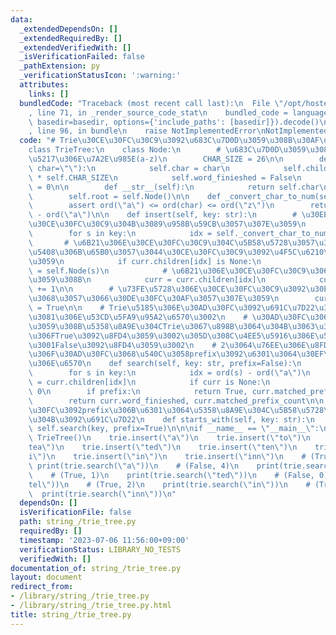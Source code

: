 ```yaml
---
data:
  _extendedDependsOn: []
  _extendedRequiredBy: []
  _extendedVerifiedWith: []
  _isVerificationFailed: false
  _pathExtension: py
  _verificationStatusIcon: ':warning:'
  attributes:
    links: []
  bundledCode: "Traceback (most recent call last):\n  File \"/opt/hostedtoolcache/PyPy/3.7.13/x64/site-packages/onlinejudge_verify/documentation/build.py\"\
    , line 71, in _render_source_code_stat\n    bundled_code = language.bundle(stat.path,\
    \ basedir=basedir, options={'include_paths': [basedir]}).decode()\n  File \"/opt/hostedtoolcache/PyPy/3.7.13/x64/site-packages/onlinejudge_verify/languages/python.py\"\
    , line 96, in bundle\n    raise NotImplementedError\nNotImplementedError\n"
  code: "# Trie\u30CE\u30FC\u30C9\u3092\u683C\u7D0D\u3059\u308B\u30AF\u30E9\u30B9\n\
    class TrieTree:\n    class Node:\n        # \u683C\u7D0D\u3059\u308B\u6587\u5B57\
    \u5217\u306E\u7A2E\u985E(a-z)\n        CHAR_SIZE = 26\n\n        def __init__(self,\
    \ char=\"\"):\n            self.char = char\n            self.children = [None]\
    \ * self.CHAR_SIZE\n            self.word_finieshed = False\n            self.matched_prefix_count\
    \ = 0\n\n        def __str__(self):\n            return self.char\n\n    def __init__(self):\n\
    \        self.root = self.Node()\n\n    def _convert_char_to_num(self, char):\n\
    \        assert ord(\"a\") <= ord(char) <= ord(\"z\")\n        return ord(char)\
    \ - ord(\"a\")\n\n    def insert(self, key: str):\n        # \u30EB\u30FC\u30C8\
    \u30CE\u30FC\u30C9\u304B\u3089\u958B\u59CB\u3057\u307E\u3059\n        curr = self.root\n\
    \        for s in key:\n            idx = self._convert_char_to_num(s)\n     \
    \       # \u6B21\u306E\u30CE\u30FC\u30C9\u304C\u5B58\u5728\u3057\u306A\u3044\u5834\
    \u5408\u306B\u65B0\u3057\u3044\u30CE\u30FC\u30C9\u3092\u4F5C\u6210\u3057\u307E\
    \u3059\n            if curr.children[idx] is None:\n                curr.children[idx]\
    \ = self.Node(s)\n            # \u6B21\u306E\u30CE\u30FC\u30C9\u306B\u79FB\u52D5\
    \u3059\u308B\n            curr = curr.children[idx]\n            curr.matched_prefix_count\
    \ += 1\n\n        # \u73FE\u5728\u306E\u30CE\u30FC\u30C9\u3092\u30EA\u30FC\u30D5\
    \u3068\u3057\u3066\u30DE\u30FC\u30AF\u3057\u307E\u3059\n        curr.word_finieshed\
    \ = True\n\n    # Trie\u5185\u306E\u30AD\u30FC\u3092\u691C\u7D22\u3059\u308B\u305F\
    \u3081\u306E\u53CD\u5FA9\u95A2\u6570\u3002\n    # \u30AD\u30FC\u3068\u4E00\u81F4\
    \u3059\u308B\u5358\u8A9E\u304CTrie\u3067\u898B\u3064\u304B\u3063\u305F\u5834\u5408\
    \u306FTrue\u3092\u8FD4\u3059\u3002\u305D\u308C\u4EE5\u5916\u306E\u5834\u5408\u306F\
    \u3001False\u3092\u8FD4\u3059\u3002\n    # 2\u3064\u76EE\u306E\u8FD4\u308A\u5024\
    \u306F\u30AD\u30FC\u3068\u540C\u3058prefix\u3092\u6301\u3064\u30EF\u30FC\u30C9\
    \u306E\u6570\n    def search(self, key: str, prefix=False):\n        curr = self.root\n\
    \        for s in key:\n            idx = ord(s) - ord(\"a\")\n            curr\
    \ = curr.children[idx]\n            if curr is None:\n                return False,\
    \ 0\n        if prefix:\n            return True, curr.matched_prefix_count\n\
    \        return curr.word_finieshed, curr.matched_prefix_count\n\n    # \u30AD\
    \u30FC\u3092prefix\u306B\u6301\u3064\u5358\u8A9E\u304C\u5B58\u5728\u3059\u308B\
    \u304B\u3092\u691C\u7D22\n    def starts_with(self, key: str):\n        return\
    \ self.search(key, prefix=True)\n\n\nif __name__ == \"__main__\":\n    trie =\
    \ TrieTree()\n    trie.insert(\"a\")\n    trie.insert(\"to\")\n    trie.insert(\"\
    tea\")\n    trie.insert(\"ted\")\n    trie.insert(\"ten\")\n    trie.insert(\"\
    i\")\n    trie.insert(\"in\")\n    trie.insert(\"inn\")\n    # (True, 1)\n   \
    \ print(trie.search(\"a\"))\n    # (False, 4)\n    print(trie.search(\"t\"))\n\
    \    # (True, 1)\n    print(trie.search(\"ted\"))\n    # (False, 0)\n    print(trie.search(\"\
    tel\"))\n    # (True, 2)\n    print(trie.search(\"in\"))\n    # (True, 1)\n  \
    \  print(trie.search(\"inn\"))\n"
  dependsOn: []
  isVerificationFile: false
  path: string_/trie_tree.py
  requiredBy: []
  timestamp: '2023-07-06 11:56:00+09:00'
  verificationStatus: LIBRARY_NO_TESTS
  verifiedWith: []
documentation_of: string_/trie_tree.py
layout: document
redirect_from:
- /library/string_/trie_tree.py
- /library/string_/trie_tree.py.html
title: string_/trie_tree.py
---
```

